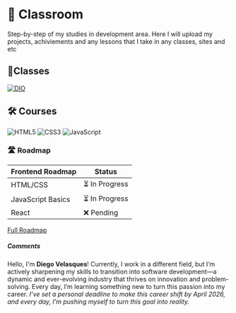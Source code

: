 # 🧐 Classroom
Step-by-step of my studies in development area. Here I will upload my projects, achiviements and any lessons that I take in any classes, sites and etc

## 📝Classes
[![DIO](https://img.shields.io/badge/DIO-000?style=for-the-badge&logo=&logoColor=white)](https://www.dio.me/users/diego_velasques_36133)

## 🛠️ Courses
![HTML5](https://img.shields.io/badge/HTML5-E34F26?style=for-the-badge&logo=html5&logoColor=white) ![CSS3](https://img.shields.io/badge/CSS3-1572B6?style=for-the-badge&logo=css3&logoColor=white) ![JavaScript](https://img.shields.io/badge/JavaScript-F7DF1E?style=for-the-badge&logo=javascript&logoColor=black) 

### 🛣️ Roadmap

| Frontend Roadmap       | Status      |
|------------------------|-------------|
| HTML/CSS               | ⏳ In Progress|
| JavaScript Basics      | ⏳ In Progress |
| React                  | ❌ Pending  |
[Full Roadmap](https://roadmap.sh/frontend)

##### Comments
Hello, I'm **Diego Velasques**!
Currently, I work in a different field, but I’m actively sharpening my skills to transition into software development—a dynamic and ever-evolving industry that thrives on innovation and problem-solving. Every day, I’m learning something new to turn this passion into my career. *I’ve set a personal deadline to make this career shift by April 2026, and every day, I’m pushing myself to turn this goal into reality.*
